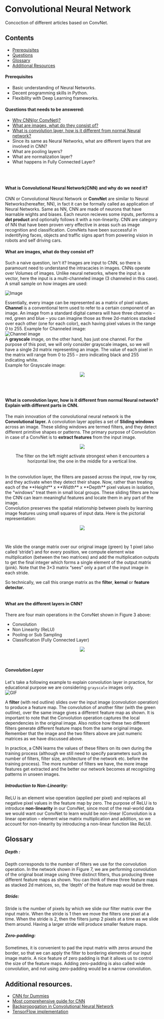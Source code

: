 # Convolutional Neural Network
Concoction of different articles based on ConvNet.

## Contents
- [Prerequisites](https://github.com/nprithviraj24/ConvNet--Cat-vs-Dog/blob/master/CNN.md#prerequisites-1)
- [Questions](https://github.com/nprithviraj24/ConvNet--Cat-vs-Dog/blob/master/CNN.md#questions-that-needs-to-be-answered)
- [Glossary](https://github.com/nprithviraj24/ConvNet--Cat-vs-Dog/blob/master/CNN.md#glossary-1)
- [Additional Resources](https://github.com/nprithviraj24/ConvNet--Cat-vs-Dog/blob/master/CNN.md#additional-resources)


#### Prerequisites
- Basic understanding of Neural Networks.
- Decent programming skills in Python.
- Flexibility with Deep Learning frameworks.

#### Questions that needs to be answered:
- [Why CNN(or ConvNet)?](https://github.com/nprithviraj24/ConvNet--Cat-vs-Dog/blob/master/CNN.md#what-is-convolutional-neural-networkcnn-and-why-do-we-need-it)
- [What are images, what do they consist of?](https://github.com/nprithviraj24/ConvNet--Cat-vs-Dog/blob/master/CNN.md#what-are-images-what-do-they-consist-of)
- [What is convolution layer, how is it different from normal Neural network?](https://github.com/nprithviraj24/ConvNet--Cat-vs-Dog/blob/master/CNN.md#what-is-convolution-layer-how-is-it-different-from-normal-neural-network-explain-with-different-parts-in-cnn) 
- Since its same as Neural Networks, what are different layers that are involved in CNN?
- What are pooling layers?
- What are normalization layer?
- What happens in Fully Connected Layer?

<br />
<br />

#### What is Convolutional Neural Network(CNN) and why do we need it?
CNN or Convolutional Neural Network or **ConvNet** are similar to Neural Networks(hereafter, NN), in fact it can be formally called as application of Neural Networks. Same as NN, CNN are made of neurons that have learnable wights and biases. Each neuron recieves some inputs, performs a **dot product** and optionally follows it with a non-linearity.
    CNN are category of NN that have been proven very effective in areas such as image recognition and classification. ConvNets have been successful in indentifying faces, objects and traffic signs apart from powering vision in robots and self driving cars.

#### What are images, what do they consist of?
Such a naive question, isn't it? Images are input to CNN, so there is paramount need to understand the intracacies in images. CNNs operate over Volumes of images.
Unlike neural networks, where the input is a vector, here the input is a multi-channeled image (3 channeled in this case). 
<br />
A small sample on how images are used: 

![Image](https://ujwlkarn.files.wordpress.com/2016/08/screen-shot-2016-08-07-at-4-59-29-pm.png?w=748)
<br />

Essentially, every image can be represented as a matrix of pixel values. <br />
**Channel** is a conventional term used to refer to a certain component of an image. An image from a standard digital camera will have three channels – red, green and blue – you can imagine those as three 2d-matrices stacked over each other (one for each color), each having pixel values in the range 0 to 255. Example for Channeled image: 
<br />
![Channel image](https://static1.squarespace.com/static/54856bade4b0c4cdfb17e3c0/t/57edf15c9f74563967b893a2/1475211614805/?format=750w)
<br />
A **grayscale** image, on the other hand, has just one channel. For the purpose of this post, we will only consider grayscale images, so we will have a single 2d matrix representing an image. The value of each pixel in the matrix will range from 0 to 255 – zero indicating black and 255 indicating white. 
<br/>
Example for Grayscale image: 
<p align="center">
    <img src ="https://ujwlkarn.files.wordpress.com/2016/08/8-gif.gif?w=192&h=192" />
</p>

<br />
<br />

#### What is convolution layer, how is it different from normal Neural network? Explain with different parts in CNN.
The main innovation of the convolutional neural network is the **Convolutional layer.** A convolution layer applies a set of **Sliding windows** across an image. These sliding windows are termed filters, and they detect different primitive shapes or patterns. The primary purpose of Convolution in case of a ConvNet is to **extract features** from the input image. 
<br />
<p align="center">
    <img src="https://static1.squarespace.com/static/54856bade4b0c4cdfb17e3c0/t/57eded43440243e527d246a7/1475213244328/?format=500w">
</p>
    <div align="center" font-size="75%">
    The filter on the left might activate strongest when it encounters a horizontal line; the one in the middle for a vertical line.
    </div>
<br />
<br />
In the convolution layer, the filters are passed across the input, row by row, and they activate when they detect their shape. Now, rather than treating each of the **Height** x **Width** x **Depth** pixel values in isolation, the "windows" treat them in small local groups. These sliding filters are how the CNN can learn meaningful features and locate them in any part of the image.
<br />
Convolution preserves the spatial relationship between pixels by learning image features using small squares of input data. Here is the pictorial representation: 

<p align="center">
    <img src="http://deeplearning.stanford.edu/wiki/images/6/6c/Convolution_schematic.gif">
</p>
<br />

We slide the orange matrix over our original image (green) by 1 pixel (also called ‘stride’) and for every position, we compute element wise multiplication (between the two matrices) and add the multiplication outputs to get the final integer which forms a single element of the output matrix (pink). Note that the 3×3 matrix “sees” only a part of the input image in each stride.
<br />

So technically, we call this orange matrix as the **filter**, **kernal** or **feature detector.** 
<br />
<br />
#### What are the different layers in CNN?
There are four main operations in the ConvNet shown in Figure 3 above:

* Convolution 
* Non Linearity (ReLU)
* Pooling or Sub Sampling
* Classification (Fully Connected Layer)

<p align="center">
    <img src="http://adilmoujahid.com/images/cnn-architecture.png">
</p>
<br />


##### Convolution Layer
 Let's take a following example to explain convolution layer in practice, for educational purpose we are considering `grayscale` images only.
<br /> 
![GIF](/giphy.gif)
<br />

A **filter** (with red outline) slides over the input image (convolution operation) to produce a feature map. The convolution of another filter (with the green outline), over the same image gives a different feature map as shown. It is important to note that the Convolution operation captures the local dependencies in the original image. Also notice how these two different filters generate different feature maps from the same original image. Remember that the image and the two filters above are just numeric matrices as we have discussed above.

In practice, a CNN learns the values of these filters on its own during the training process (although we still need to specify parameters such as number of filters, filter size, architecture of the network etc. before the training process). The more number of filters we have, the more image features get extracted and the better our network becomes at recognizing patterns in unseen images.
<br />

##### Introduction to Non-Linearity:

ReLU is an element wise operation (applied per pixel) and replaces all negative pixel values in the feature map by zero. The purpose of ReLU is to introduce **non-linearity** in our ConvNet, since most of the real-world data we would want our ConvNet to learn would be non-linear (Convolution is a linear operation – element wise matrix multiplication and addition, so we account for non-linearity by introducing a non-linear function like ReLU).


## Glossary

##### Depth :
 Depth corresponds to the number of filters we use for the convolution operation. In the network shown in Figure 7, we are performing convolution of the original boat image using three distinct filters, thus producing three different feature maps as shown. You can think of these three feature maps as stacked 2d matrices, so, the ‘depth’ of the feature map would be three.
<br />
##### Stride: 
Stride is the number of pixels by which we slide our filter matrix over the input matrix. When the stride is 1 then we move the filters one pixel at a time. When the stride is 2, then the filters jump 2 pixels at a time as we slide them around. Having a larger stride will produce smaller feature maps.
<br />
##### Zero-padding:
 Sometimes, it is convenient to pad the input matrix with zeros around the border, so that we can apply the filter to bordering elements of our input image matrix. A nice feature of zero padding is that it allows us to control the size of the feature maps. Adding zero-padding is also called wide convolution, and not using zero-padding would be a narrow convolution.
 
 ## Additional resources.
 
 - [CNN for Dummies](https://medium.com/technologymadeeasy/for-dummies-the-introduction-to-neural-networks-we-all-need-c50f6012d5eb)
 - [Most comprehensive guide for CNN](http://cs231n.github.io/convolutional-networks/)
 - [Backpropogation in Convolutional Neural Network](http://jefkine.com/general/2016/09/05/backpropagation-in-convolutional-neural-networks/)
 - [TensorFlow implementation](http://www.subsubroutine.com/sub-subroutine/2016/9/30/cats-and-dogs-and-convolutional-neural-networks)
 


